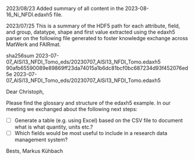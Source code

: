 2023/08/23
Added summary of all content in the 2023-08-16_Ni_NFDI.edaxh5 file.

2023/07/25
This is a summary of the HDF5 path for each attribute, field, and group, datatype, shape and first value extracted using the edaxh5 parser on the following file generated to foster knowledge exchange across MatWerk and FAIRmat.

sha256sum 2023-07-07_AlSi13_NFDI_Tomo_eds/20230707_AlSi13_NFDI_Tomo.edaxh5
90afb65590089e89869ff23da74015a1b6dc81bcf0bc687234d93f452076ed5e  2023-07-07_AlSi13_NFDI_Tomo_eds/20230707_AlSi13_NFDI_Tomo.edaxh5

Dear Christoph,

Please find the glossary and structure of the edaxh5 example. In our meeting we exchanged about the following next steps:
- [ ] Generate a table (e.g. using Excel) based on the CSV file to document what is what quantity, units etc.?
- [ ] Which fields would be most useful to include in a research data management system?

Bests,
Markus Kühbach
